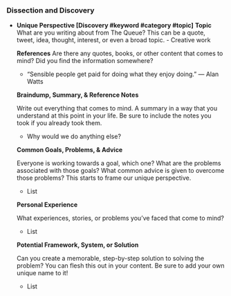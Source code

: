### Dissection and Discovery

- **Unique Perspective [Discovery #keyword #category #topic]**
  **Topic**
  What are you writing about from The Queue? This can be a quote, tweet, idea, thought, interest, or even a broad topic.
	  - Creative work

  **References**
  Are there any quotes, books, or other content that comes to mind? Did you find the information somewhere?

  - “Sensible people get paid for doing what they enjoy doing.” — Alan Watts

  **Braindump, Summary, & Reference Notes**

  Write out everything that comes to mind. A summary in a way that you understand at this point in your life. Be sure to include the notes you took if you already took them.

  - Why would we do anything else?

  **Common Goals, Problems, & Advice**

  Everyone is working towards a goal, which one? What are the problems associated with those goals? What common advice is given to overcome those problems? This starts to frame our unique perspective.

  - List

  **Personal Experience**

  What experiences, stories, or problems you’ve faced that come to mind?

  - List

  **Potential Framework, System, or Solution**

  Can you create a memorable, step-by-step solution to solving the problem? You can flesh this out in your content. Be sure to add your own unique name to it!

  - List